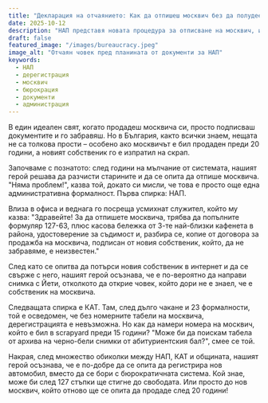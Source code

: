 ```yaml
---
title: "Декларация на отчаянието: Как да отпишеш москвич без да полудееш"
date: 2025-10-12
description: "НАП представя новата процедура за отписване на москвич, изискваща само 3 посещения, 17 документа и безкрайно търпение (и нерви, и валидна телепортация)"
draft: false
featured_image: "/images/bureaucracy.jpeg"
image_alt: "Отчаян човек пред планината от документи за НАП"
keywords:
  - НАП
  - дерегистрация
  - москвич
  - бюрокрация
  - документи
  - администрация
---
```


В един идеален свят, когато продадеш москвича си, просто подписваш документите и го забравяш. Но в България, както всички знаем, нещата не са толкова прости – особено ако москвичът е бил продаден преди 20 години, а новият собственик го е изпратил на скрап.

Започваме с познатото: след години на мълчание от системата, нашият герой решава да разчисти старините и да се опита да отпише москвича. "Няма проблем!", казва той, докато си мисли, че това е просто още една административна формалност. Първа спирка: НАП.

Влиза в офиса и веднага го посреща усмихнат служител, който му казва: "Здравейте! За да отпишете москвича, трябва да попълните формуляр 127-6З, плюс касова бележка от 3-те най-близки кафенета в района, удостоверение за съдимост и, разбира се, копие от договора за продажба на москвича, подписан от новия собственик, който, да не забравяме, е неизвестен."

След като се опитва да потърси новия собственик в интернет и да се свърже с него, нашият герой осъзнава, че е по-вероятно да направи снимка с Йети, отколкото да открие човек, който дори не е знаел, че е собственик на москвича.

Следващата спирка е КАТ. Там, след дълго чакане и 23 формалности, той е осведомен, че без номерните табели на москвича, дерегистрацията е невъзможна. Но как да намери номера на москвич, който е бил в scrapyard преди 15 години? "Може би да поискам табела от архива на черно-бели снимки от абитуриентския бал?", смее се той.

Накрая, след множество обиколки между НАП, КАТ и общината, нашият герой осъзнава, че е по-добре да се опита да регистрира нов автомобил, вместо да се бори с бюрократичната система. Кой знае, може би след 127 стъпки ще стигне до свободата. Или просто до нов москвич, който отново ще се опита да продаде след 20 години!